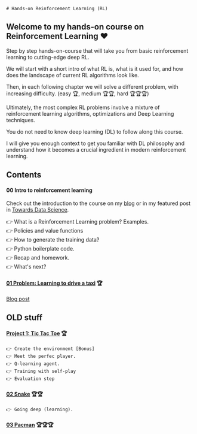    # Hands-on Reinforcement Learning (RL)

## Welcome to my hands-on course on Reinforcement Learning ❤️ 

Step by step hands-on-course that will take you from basic reinforcement learning to cutting-edge deep RL.

We will start with a short intro of what RL is, what is it used for, and how does the landscape of current
RL algorithms look like.

Then, in each following chapter we will solve a different problem, with increasing difficulty.
(easy 🏆, medium 🏆🏆, hard 🏆🏆🏆)

Ultimately, the most complex RL problems involve a mixture of reinforcement learning algorithms, optimizations and Deep Learning techniques.

You do not need to know deep learning (DL) to follow along this course.

I will give you enough context to get you familiar with DL philosophy and understand
how it becomes a crucial ingredient in modern reinforcement learning.


## Contents

#### 00 Intro to reinforcement learning

Check out the introduction to the course on my [blog]((http://datamachines.xyz/2021/11/17/hands-on-reinforcement-learning-course-part-1/)) 
or in my featured post in [Towards Data Science]().

👉 What is a Reinforcement Learning problem? Examples.       
👉 Policies and value functions      
👉 How to generate the training data?      
👉 Python boilerplate code.     
👉 Recap and homework.         
👉 What's next?       

#### [01 Problem: Learning to drive a taxi]() 🏆

[Blog post]()


## OLD stuff

#### [Project 1: Tic Tac Toe]() 🏆
    
    👉 Create the environment [Bonus]
    👉 Meet the perfec player.
    👉 Q-learning agent.
    👉 Training with self-play  
    👉 Evaluation step
    
#### [02 Snake]() 🏆🏆

    👉 Going deep (learning).

#### [03 Pacman]() 🏆🏆🏆


    
        

    
